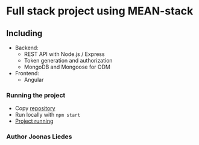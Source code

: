 # Full stack project using MEAN-stack

## Including

- Backend:
  - REST API with Node.js / Express
  - Token generation and authorization
  - MongoDB and Mongoose for ODM
- Frontend:
  - Angular

### Running the project 
- Copy [repository](https://github.com/j00lie/LUT_full_stack/tree/main/Project)
- Run locally with `npm start`
- [Project running](https://lut-my.sharepoint.com/:v:/g/personal/joonas_liedes_student_lut_fi/EZXJ4wT4WhNDtnKum8fYaJMB6aJjybjH-JCM2ix0TcsjFA?e=QuSHwz)


### Author Joonas Liedes
